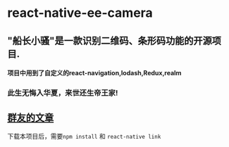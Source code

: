 # react-native-ee-camera
## "船长小骚"是一款识别二维码、条形码功能的开源项目.
#### 项目中用到了自定义的react-navigation,lodash,Redux,realm
### 此生无悔入华夏，来世还生帝王家!

## [群友的文章](http://www.jianshu.com/p/c6991a241b4f)


下载本项目后，需要`npm install` 和 `react-native link`

